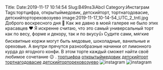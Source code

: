 Title:
Date:2019-11-17 10:14:54
Slug:B49ns3iAbcI
Category:Инстаграм
Tags:тортцифра, открытыймедовик, детскийторт, тортнагодовасие, детскийтортореховозуево
image:2019-11-17_10-14-54_UTC_2_tntl.jpg
Доброго воскресного дня 💋
Как же давно в моей галерее не было этих  красавцев ❤ 
Я искренне считаю, что это самый универсальный торт как по весу, форме и декору, так и по вкусу👍
Судите сами, мягкие бисквитные коржи могут быть медовые, шоколадные, ванильные и ореховые.
А внутри прячутся разнообразные начинки от лимонного курда  до ягодного конфи.
В этом торте каждый сможет найти своё любимое сочетание 😉
.
[тортцифра]({tag}тортцифра) [открытыймедовик]({tag}открытыймедовик) [детскийторт]({tag}детскийторт) [тортнагодовасие]({tag}тортнагодовасие) [детскийтортореховозуево]({tag}детскийтортореховозуево)
![instagram]({attach}images/2019-11-17_10-14-54_UTC_2.jpg)
![instagram]({attach}images/2019-11-17_10-14-54_UTC_1.jpg)
